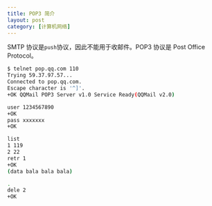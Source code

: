 ```yaml
---
title: POP3 简介
layout: post
category: [计算机网络]
---
```


SMTP 协议是`push`协议，因此不能用于收邮件。POP3 协议是 Post Office Protocol。

```bash
$ telnet pop.qq.com 110
Trying 59.37.97.57...
Connected to pop.qq.com.
Escape character is '^]'.
+OK QQMail POP3 Server v1.0 Service Ready(QQMail v2.0)
```

```bash
user 1234567890
+OK
pass xxxxxxx
+OK
```

```bash
list
1 119
2 22
retr 1
+OK
(data bala bala bala)

.
dele 2
+OK
```
